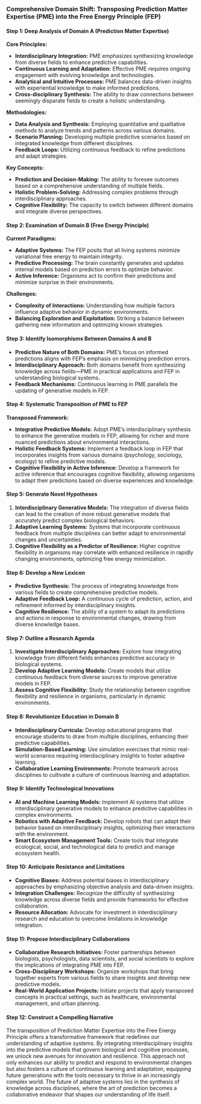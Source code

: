### Comprehensive Domain Shift: Transposing Prediction Matter Expertise (PME) into the Free Energy Principle (FEP)

#### Step 1: Deep Analysis of Domain A (Prediction Matter Expertise)

**Core Principles:**
- **Interdisciplinary Integration:** PME emphasizes synthesizing knowledge from diverse fields to enhance predictive capabilities.
- **Continuous Learning and Adaptation:** Effective PME requires ongoing engagement with evolving knowledge and technologies.
- **Analytical and Intuitive Processes:** PME balances data-driven insights with experiential knowledge to make informed predictions.
- **Cross-disciplinary Synthesis:** The ability to draw connections between seemingly disparate fields to create a holistic understanding.

**Methodologies:**
- **Data Analysis and Synthesis:** Employing quantitative and qualitative methods to analyze trends and patterns across various domains.
- **Scenario Planning:** Developing multiple predictive scenarios based on integrated knowledge from different disciplines.
- **Feedback Loops:** Utilizing continuous feedback to refine predictions and adapt strategies.

**Key Concepts:**
- **Prediction and Decision-Making:** The ability to foresee outcomes based on a comprehensive understanding of multiple fields.
- **Holistic Problem-Solving:** Addressing complex problems through interdisciplinary approaches.
- **Cognitive Flexibility:** The capacity to switch between different domains and integrate diverse perspectives.

#### Step 2: Examination of Domain B (Free Energy Principle)

**Current Paradigms:**
- **Adaptive Systems:** The FEP posits that all living systems minimize variational free energy to maintain integrity.
- **Predictive Processing:** The brain constantly generates and updates internal models based on prediction errors to optimize behavior.
- **Active Inference:** Organisms act to confirm their predictions and minimize surprise in their environments.

**Challenges:**
- **Complexity of Interactions:** Understanding how multiple factors influence adaptive behavior in dynamic environments.
- **Balancing Exploration and Exploitation:** Striking a balance between gathering new information and optimizing known strategies.

#### Step 3: Identify Isomorphisms Between Domains A and B

- **Predictive Nature of Both Domains:** PME’s focus on informed predictions aligns with FEP’s emphasis on minimizing prediction errors.
- **Interdisciplinary Approach:** Both domains benefit from synthesizing knowledge across fields—PME in practical applications and FEP in understanding biological systems.
- **Feedback Mechanisms:** Continuous learning in PME parallels the updating of generative models in FEP.

#### Step 4: Systematic Transposition of PME to FEP

**Transposed Framework:**
- **Integrative Predictive Models:** Adopt PME’s interdisciplinary synthesis to enhance the generative models in FEP, allowing for richer and more nuanced predictions about environmental interactions.
- **Holistic Feedback Systems:** Implement a feedback loop in FEP that incorporates insights from various domains (psychology, sociology, ecology) to refine predictive models.
- **Cognitive Flexibility in Active Inference:** Develop a framework for active inference that encourages cognitive flexibility, allowing organisms to adapt their predictions based on diverse experiences and knowledge.

#### Step 5: Generate Novel Hypotheses

1. **Interdisciplinary Generative Models:** The integration of diverse fields can lead to the creation of more robust generative models that accurately predict complex biological behaviors.
2. **Adaptive Learning Systems:** Systems that incorporate continuous feedback from multiple disciplines can better adapt to environmental changes and uncertainties.
3. **Cognitive Flexibility as a Predictor of Resilience:** Higher cognitive flexibility in organisms may correlate with enhanced resilience in rapidly changing environments, optimizing free energy minimization.

#### Step 6: Develop a New Lexicon

- **Predictive Synthesis:** The process of integrating knowledge from various fields to create comprehensive predictive models.
- **Adaptive Feedback Loop:** A continuous cycle of prediction, action, and refinement informed by interdisciplinary insights.
- **Cognitive Resilience:** The ability of a system to adapt its predictions and actions in response to environmental changes, drawing from diverse knowledge bases.

#### Step 7: Outline a Research Agenda

1. **Investigate Interdisciplinary Approaches:** Explore how integrating knowledge from different fields enhances predictive accuracy in biological systems.
2. **Develop Adaptive Learning Models:** Create models that utilize continuous feedback from diverse sources to improve generative models in FEP.
3. **Assess Cognitive Flexibility:** Study the relationship between cognitive flexibility and resilience in organisms, particularly in dynamic environments.

#### Step 8: Revolutionize Education in Domain B

- **Interdisciplinary Curricula:** Develop educational programs that encourage students to draw from multiple disciplines, enhancing their predictive capabilities.
- **Simulation-Based Learning:** Use simulation exercises that mimic real-world scenarios requiring interdisciplinary insights to foster adaptive learning.
- **Collaborative Learning Environments:** Promote teamwork across disciplines to cultivate a culture of continuous learning and adaptation.

#### Step 9: Identify Technological Innovations

- **AI and Machine Learning Models:** Implement AI systems that utilize interdisciplinary generative models to enhance predictive capabilities in complex environments.
- **Robotics with Adaptive Feedback:** Develop robots that can adapt their behavior based on interdisciplinary insights, optimizing their interactions with the environment.
- **Smart Ecosystem Management Tools:** Create tools that integrate ecological, social, and technological data to predict and manage ecosystem health.

#### Step 10: Anticipate Resistance and Limitations

- **Cognitive Biases:** Address potential biases in interdisciplinary approaches by emphasizing objective analysis and data-driven insights.
- **Integration Challenges:** Recognize the difficulty of synthesizing knowledge across diverse fields and provide frameworks for effective collaboration.
- **Resource Allocation:** Advocate for investment in interdisciplinary research and education to overcome limitations in knowledge integration.

#### Step 11: Propose Interdisciplinary Collaborations

- **Collaborative Research Initiatives:** Foster partnerships between biologists, psychologists, data scientists, and social scientists to explore the implications of integrating PME into FEP.
- **Cross-Disciplinary Workshops:** Organize workshops that bring together experts from various fields to share insights and develop new predictive models.
- **Real-World Application Projects:** Initiate projects that apply transposed concepts in practical settings, such as healthcare, environmental management, and urban planning.

#### Step 12: Construct a Compelling Narrative

The transposition of Prediction Matter Expertise into the Free Energy Principle offers a transformative framework that redefines our understanding of adaptive systems. By integrating interdisciplinary insights into the predictive models that govern biological and cognitive processes, we unlock new avenues for innovation and resilience. This approach not only enhances our ability to predict and respond to environmental changes but also fosters a culture of continuous learning and adaptation, equipping future generations with the tools necessary to thrive in an increasingly complex world. The future of adaptive systems lies in the synthesis of knowledge across disciplines, where the art of prediction becomes a collaborative endeavor that shapes our understanding of life itself.